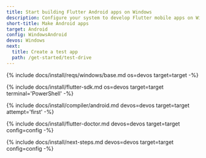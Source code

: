 ```yaml
---
title: Start building Flutter Android apps on Windows
description: Configure your system to develop Flutter mobile apps on Windows.
short-title: Make Android apps
target: Android
config: WindowsAndroid
devos: Windows
next:
  title: Create a test app
  path: /get-started/test-drive
---
```


{% include docs/install/reqs/windows/base.md os=devos target=target -%}

{% include docs/install/flutter-sdk.md os=devos target=target terminal='PowerShell' -%}

{% include docs/install/compiler/android.md devos=devos target=target attempt='first' -%}

{% include docs/install/flutter-doctor.md devos=devos target=target config=config -%}

{% include docs/install/next-steps.md devos=devos target=target config=config -%}
